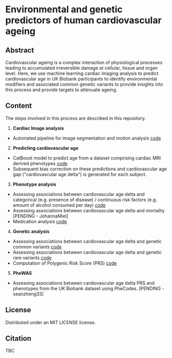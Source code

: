 # Environmental and genetic predictors of human cardiovascular ageing

## Abstract
Cardiovascular ageing is a complex interaction of physiological processes leading to accumulated irreversible damage at cellular, tissue and organ level. Here, we use machine learning cardiac imaging analysis to predict cardiovascular age in UK Biobank participants to identify environmental modifiers and associated common genetic variants to provide insights into this process and provide targets to attenuate ageing. 

## Content

The steps involved in this process are described in this repository.

1. **Cardiac Image analysis**
- Automated pipeline for image segmentation and motion analysis [code](https://github.com/baiwenjia/ukbb_cardiac/tree/2b6d6371be9a666a41627926324030c31897f877)   

2. **Predicting cardiovascular age** 
- CatBoost model to predict age from a dataset comprising cardiac MRI derived phenotypes [code](https://github.com/ImperialCollegeLondon/cardiovascular_ageing/tree/main/predicting%20cardiac%20age)
- Subsequent bias correction on these predictions and cardiovascular age gap ("cardiovascular age delta") is generated for each subject. 

3. **Phenotype analysis**
- Assessing associations between cardiovascular age delta and categorical (e.g. presence of disease) / continuous risk factors (e.g. amount of alcohol consumed per day) [code](https://github.com/ImperialCollegeLondon/cardiovascular_ageing/tree/main/phenotype%20analysis)
- Assessing associations between cardiovascular age delta and mortality [PENDING - JohannaMiel]
- Medication analysis [code](https://github.com/ImperialCollegeLondon/cardiovascular_ageing/tree/main/phenotype%20analysis/self-rep-med-analysis)

4. **Genetic analysis**
- Assessing associations between cardiovascular age delta and genetic common variants [code](https://github.com/ImperialCollegeLondon/cardiovascular_ageing/tree/main/genetic%20analysis/common%20variant%20analysis)
- Assessing associations between cardiovascular age delta and genetic rare variants [code](https://github.com/ImperialCollegeLondon/cardiovascular_ageing/tree/main/genetic%20analysis/regenie)
- Computation of Polygenic Risk Score (PRS) [code](https://github.com/ImperialCollegeLondon/cardiovascular_ageing/tree/main/genetic%20analysis/prs)

5. **PheWAS**
- Assessing associations between cardiovascular age delta PRS and phenotypes from the UK Biobank dataset using PheCodes. [PENDING - seanzheng33]

## License
Distributed under an MIT LICENSE license.

## Citation
TBC
